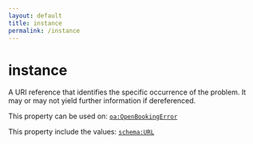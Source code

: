 ```yaml
---
layout: default
title: instance
permalink: /instance
---
```


# instance
A URI reference that identifies the specific occurrence of the problem. It may or may not yield further information if dereferenced.

This property can be used on: [`oa:OpenBookingError`](https://openactive.io/OpenBookingError)

This property include the values: [`schema:URL`](https://schema.org/URL)
